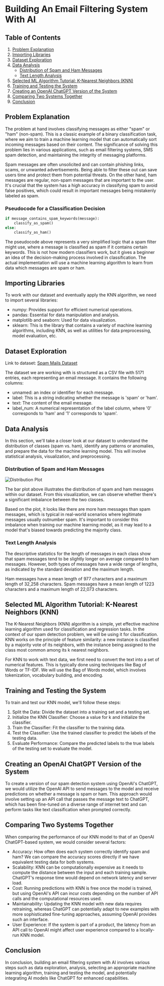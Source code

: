 

# Building An Email Filtering System With AI

## Table of Contents

1. [Problem Explanation](#problem-explanation)
2. [Importing Libraries](#importing-libraries)
3. [Dataset Exploration](#dataset-exploration)
4. [Data Analysis](#data-analysis)
   - [Distribution of Spam and Ham Messages](#distribution-of-spam-and-ham-messages)
   - [Text Length Analysis](#text-length-analysis)
5. [Selected ML Algorithm Tutorial: K-Nearest Neighbors (KNN)](#selected-ml-algorithm-tutorial-k-nearest-neighbors-knn)
6. [Training and Testing the System](#training-and-testing-the-system)
7. [Creating an OpenAI ChatGPT Version of the System](#creating-an-openai-chatgpt-version-of-the-system)
8. [Comparing Two Systems Together](#comparing-two-systems-together)
9. [Conclusion](#conclusion)


## Problem Explanation

The problem at hand involves classifying messages as either "spam" or "ham" (non-spam). This is a classic example of a binary classification task, where we aim to train a machine learning model that can automatically sort incoming messages based on their content. The significance of solving this problem lies in various applications, such as email filtering systems, SMS spam detection, and maintaining the integrity of messaging platforms.

Spam messages are often unsolicited and can contain phishing links, scams, or unwanted advertisements. Being able to filter these out can save users time and protect them from potential threats. On the other hand, ham messages are regular, non-spam messages that are important to the user. It's crucial that the system has a high accuracy in classifying spam to avoid false positives, which could result in important messages being mistakenly labeled as spam.

### Pseudocode for a Classification Decision

```python
if message_contains_spam_keywords(message):
    classify_as_spam()
else:
    classify_as_ham()
```

The pseudocode above represents a very simplified logic that a spam filter might use, where a message is classified as spam if it contains certain keywords. This is not how modern classifiers work, but it gives a beginner an idea of the decision-making process involved in classification. The actual implementation will use a machine learning algorithm to learn from data which messages are spam or ham.

## Importing Libraries

To work with our dataset and eventually apply the KNN algorithm, we need to import several libraries:

- numpy: Provides support for efficient numerical operations.
- pandas: Essential for data manipulation and analysis.
- matplotlib and seaborn: Used for data visualization.
- sklearn: This is the library that contains a variety of machine learning algorithms, including KNN, as well as utilities for data preprocessing, model evaluation, etc.

## Dataset Exploration

Link to dataset: [Spam Mails Dataset](https://www.kaggle.com/datasets/venky73/spam-mails-dataset/data)

The dataset we are working with is structured as a CSV file with 5171 entries, each representing an email message. It contains the following columns:
- unnamed: an index or identifier for each message.
- label: This is a string indicating whether the message is 'spam' or 'ham'.
- text: The content of the email message.
- label_num: A numerical representation of the label column, where '0' corresponds to 'ham' and '1' corresponds to 'spam'.

## Data Analysis

In this section, we'll take a closer look at our dataset to understand the distribution of classes (spam vs. ham), identify any patterns or anomalies, and prepare the data for the machine learning model. This will involve statistical analysis, visualization, and preprocessing.

### Distribution of Spam and Ham Messages

![Distribution Plot](https://github.com/ijlal321/Integrating-Cyber-Security-With-AI/assets/103317626/4e691ba5-b85d-4e19-9df7-f01d45c8c1d8)

The bar plot above illustrates the distribution of spam and ham messages within our dataset. From this visualization, we can observe whether there's a significant imbalance between the two classes.

Based on the plot, it looks like there are more ham messages than spam messages, which is typical in real-world scenarios where legitimate messages usually outnumber spam. It's important to consider this imbalance when training our machine learning model, as it may lead to a model that's biased towards predicting the majority class.

### Text Length Analysis

The descriptive statistics for the length of messages in each class show that spam messages tend to be slightly longer on average compared to ham messages. However, both types of messages have a wide range of lengths, as indicated by the standard deviation and the maximum length.

Ham messages have a mean length of 977 characters and a maximum length of 32,258 characters. Spam messages have a mean length of 1223 characters and a maximum length of 22,073 characters.

## Selected ML Algorithm Tutorial: K-Nearest Neighbors (KNN)

The K-Nearest Neighbors (KNN) algorithm is a simple, yet effective machine learning algorithm used for classification and regression tasks. In the context of our spam detection problem, we will be using it for classification. KNN works on the principle of feature similarity: a new instance is classified by a majority vote of its neighbors, with the instance being assigned to the class most common among its k nearest neighbors.

For KNN to work with text data, we first need to convert the text into a set of numerical features. This is typically done using techniques like Bag of Words or TF-IDF. We will use the Bag of Words model, which involves tokenization, vocabulary building, and encoding.

## Training and Testing the System

To train and test our KNN model, we'll follow these steps:

1. Split the Data: Divide the dataset into a training set and a testing set.
2. Initialize the KNN Classifier: Choose a value for k and initialize the classifier.
3. Train the Classifier: Fit the classifier to the training data.
4. Test the Classifier: Use the trained classifier to predict the labels of the testing data.
5. Evaluate Performance: Compare the predicted labels to the true labels of the testing set to evaluate the model.

## Creating an OpenAI ChatGPT Version of the System

To create a version of our spam detection system using OpenAI's ChatGPT, we would utilize the OpenAI API to send messages to the model and receive predictions on whether a message is spam or ham. This approach would involve setting up an API call that passes the message text to ChatGPT, which has been fine-tuned on a diverse range of internet text and can perform tasks like text classification when prompted correctly.

## Comparing Two Systems Together

When comparing the performance of our KNN model to that of an OpenAI ChatGPT-based system, we would consider several factors:

- Accuracy: How often does each system correctly identify spam and ham? We can compare the accuracy scores directly if we have equivalent testing data for both systems.
- Scalability: KNN can be computationally expensive as it needs to compute the distance between the input and each training sample. ChatGPT's response time would depend on network latency and server load.
- Cost: Running predictions with KNN is free once the model is trained, but using OpenAI's API can incur costs depending on the number of API calls and the computational resources used.
- Maintainability: Updating the KNN model with new data requires retraining, whereas ChatGPT can potentially adapt to new examples with more sophisticated fine-tuning approaches, assuming OpenAI provides such an interface.
- User Experience: If the system is part of a product, the latency from an API call to OpenAI might affect user experience compared to a locally-run KNN model.

## Conclusion

In conclusion, building an email filtering system with AI involves various steps such as data exploration, analysis, selecting an appropriate machine learning algorithm, training and testing the model, and potentially integrating AI models like ChatGPT for enhanced capabilities.



